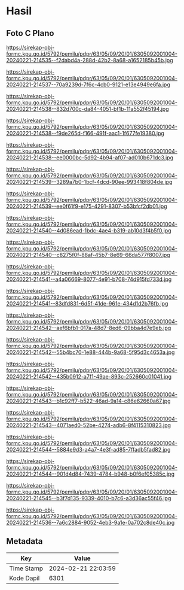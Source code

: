 # Hasil

## Foto C Plano

https://sirekap-obj-formc.kpu.go.id/5792/pemilu/pdpr/63/05/09/20/01/6305092001004-20240221-214535--f2dabd4a-288d-42b2-8a68-a1652185b45b.jpg

https://sirekap-obj-formc.kpu.go.id/5792/pemilu/pdpr/63/05/09/20/01/6305092001004-20240221-214537--70a9239d-7f6c-4cb0-9121-e13e4949e6fa.jpg

https://sirekap-obj-formc.kpu.go.id/5792/pemilu/pdpr/63/05/09/20/01/6305092001004-20240221-214538--832d700c-da84-4051-bf1b-11a552f45194.jpg

https://sirekap-obj-formc.kpu.go.id/5792/pemilu/pdpr/63/05/09/20/01/6305092001004-20240221-214538--f9de265d-f166-491f-aac1-1f677fe19380.jpg

https://sirekap-obj-formc.kpu.go.id/5792/pemilu/pdpr/63/05/09/20/01/6305092001004-20240221-214538--ee0000bc-5d92-4b94-af07-ad010b671dc3.jpg

https://sirekap-obj-formc.kpu.go.id/5792/pemilu/pdpr/63/05/09/20/01/6305092001004-20240221-214539--3289a7b0-1bcf-4dcd-90ee-993418f804de.jpg

https://sirekap-obj-formc.kpu.go.id/5792/pemilu/pdpr/63/05/09/20/01/6305092001004-20240221-214539--ee0f61f9-e175-4291-8307-b53bfcf2db01.jpg

https://sirekap-obj-formc.kpu.go.id/5792/pemilu/pdpr/63/05/09/20/01/6305092001004-20240221-214540--4d086ead-1bdc-4ae4-b319-ab10d3f4b5f0.jpg

https://sirekap-obj-formc.kpu.go.id/5792/pemilu/pdpr/63/05/09/20/01/6305092001004-20240221-214540--c8275f0f-88af-45b7-8e69-66da577f8007.jpg

https://sirekap-obj-formc.kpu.go.id/5792/pemilu/pdpr/63/05/09/20/01/6305092001004-20240221-214541--a4a06669-8077-4e91-b708-74d915fd733d.jpg

https://sirekap-obj-formc.kpu.go.id/5792/pemilu/pdpr/63/05/09/20/01/6305092001004-20240221-214541--83dfd831-6d5f-41de-961e-434d1d2b76fb.jpg

https://sirekap-obj-formc.kpu.go.id/5792/pemilu/pdpr/63/05/09/20/01/6305092001004-20240221-214542--aef6bfb1-017a-48d7-8ed6-09bba4d7e9eb.jpg

https://sirekap-obj-formc.kpu.go.id/5792/pemilu/pdpr/63/05/09/20/01/6305092001004-20240221-214542--55b4bc70-1e88-444b-9a68-5f95d3c4653a.jpg

https://sirekap-obj-formc.kpu.go.id/5792/pemilu/pdpr/63/05/09/20/01/6305092001004-20240221-214542--435b0912-a7f1-49ae-893c-252660c01041.jpg

https://sirekap-obj-formc.kpu.go.id/5792/pemilu/pdpr/63/05/09/20/01/6305092001004-20240221-214543--b1c92ff7-b522-46ad-9a14-c86e62660a67.jpg

https://sirekap-obj-formc.kpu.go.id/5792/pemilu/pdpr/63/05/09/20/01/6305092001004-20240221-214543--4071aed0-52be-4274-adb6-8f4115310823.jpg

https://sirekap-obj-formc.kpu.go.id/5792/pemilu/pdpr/63/05/09/20/01/6305092001004-20240221-214544--5884e9d3-a4a7-4e3f-ad85-7ffadb5fad82.jpg

https://sirekap-obj-formc.kpu.go.id/5792/pemilu/pdpr/63/05/09/20/01/6305092001004-20240221-214544--901d4d84-7439-4784-b948-b0f6ef05385c.jpg

https://sirekap-obj-formc.kpu.go.id/5792/pemilu/pdpr/63/05/09/20/01/6305092001004-20240221-214545--b3f7d135-9339-4010-b7c6-a3d36ac55f46.jpg

https://sirekap-obj-formc.kpu.go.id/5792/pemilu/pdpr/63/05/09/20/01/6305092001004-20240221-214536--7a6c2884-9052-4eb3-9a1e-0a702c8de40c.jpg


## Metadata

| Key        | Value               |
| ---------- | ------------------- |
| Time Stamp | 2024-02-21 22:03:59 |
| Kode Dapil | 6301                |



